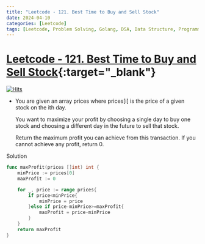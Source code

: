 ```yaml
---
title: "Leetcode - 121. Best Time to Buy and Sell Stock"
date: 2024-04-10
categories: [Leetcode]
tags: [Leetcode, Problem Solving, Golang, DSA, Data Structure, Programming, Algorithm, Array, Dynamic Programming]
---
```


# [Leetcode - 121. Best Time to Buy and Sell Stock](https://leetcode.com/problems/best-time-to-buy-and-sell-stock/description/){:target="_blank"}
[![Hits](https://hits.sh/mahinops.github.io/posts/leetcode-best-time-to-buy-and-sell-stock.svg)](https://hits.sh/mahinops.github.io/posts/leetcode-best-time-to-buy-and-sell-stock/)

- You are given an array prices where prices[i] is the price of a given stock on the ith day.

    You want to maximize your profit by choosing a single day to buy one stock and choosing a different day in the future to sell that stock.

    Return the maximum profit you can achieve from this transaction. If you cannot achieve any profit, return 0.

Solution
```go
func maxProfit(prices []int) int {
    minPrice := prices[0]
    maxProfit := 0

    for _, price := range prices{
        if price<minPrice{
            minPrice = price
        }else if price-minPrice>=maxProfit{
            maxProfit = price-minPrice
        }
    }
    return maxProfit
}
```
